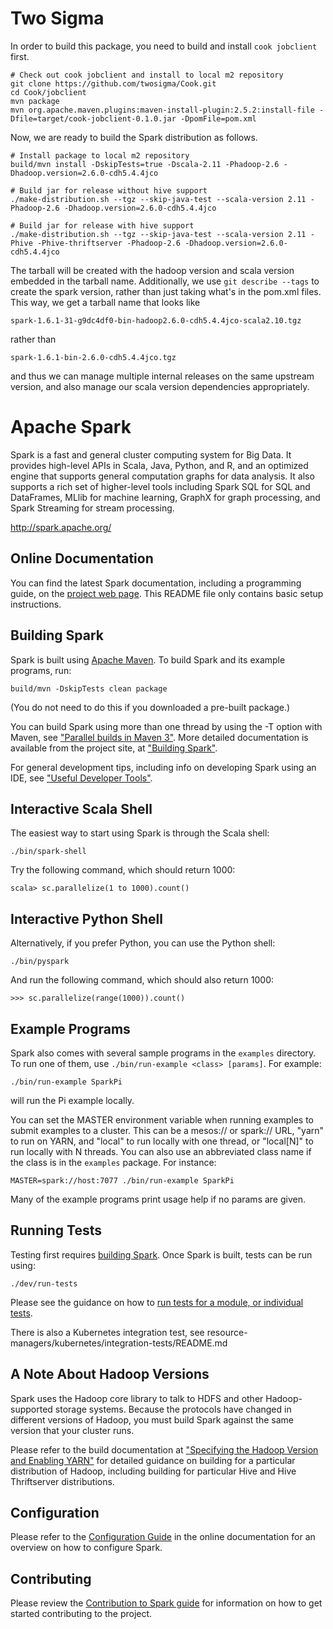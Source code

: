 # Two Sigma

In order to build this package, you need to build and install `cook jobclient` first.

```
# Check out cook jobclient and install to local m2 repository
git clone https://github.com/twosigma/Cook.git
cd Cook/jobclient
mvn package
mvn org.apache.maven.plugins:maven-install-plugin:2.5.2:install-file -Dfile=target/cook-jobclient-0.1.0.jar -DpomFile=pom.xml
```

Now, we are ready to build the Spark distribution as follows.

```
# Install package to local m2 repository
build/mvn install -DskipTests=true -Dscala-2.11 -Phadoop-2.6 -Dhadoop.version=2.6.0-cdh5.4.4jco

# Build jar for release without hive support
./make-distribution.sh --tgz --skip-java-test --scala-version 2.11 -Phadoop-2.6 -Dhadoop.version=2.6.0-cdh5.4.4jco

# Build jar for release with hive support
./make-distribution.sh --tgz --skip-java-test --scala-version 2.11 -Phive -Phive-thriftserver -Phadoop-2.6 -Dhadoop.version=2.6.0-cdh5.4.4jco
```

The tarball will be created with the hadoop version and scala version
embedded in the tarball name.  Additionally, we use `git describe
--tags` to create the spark version, rather than just taking what's in
the pom.xml files.  This way, we get a tarball name that looks like

    spark-1.6.1-31-g9dc4df0-bin-hadoop2.6.0-cdh5.4.4jco-scala2.10.tgz

rather than

    spark-1.6.1-bin-2.6.0-cdh5.4.4jco.tgz

and thus we can manage multiple internal releases on the same upstream
version, and also manage our scala version dependencies appropriately.

# Apache Spark

Spark is a fast and general cluster computing system for Big Data. It provides
high-level APIs in Scala, Java, Python, and R, and an optimized engine that
supports general computation graphs for data analysis. It also supports a
rich set of higher-level tools including Spark SQL for SQL and DataFrames,
MLlib for machine learning, GraphX for graph processing,
and Spark Streaming for stream processing.

<http://spark.apache.org/>


## Online Documentation

You can find the latest Spark documentation, including a programming
guide, on the [project web page](http://spark.apache.org/documentation.html).
This README file only contains basic setup instructions.

## Building Spark

Spark is built using [Apache Maven](http://maven.apache.org/).
To build Spark and its example programs, run:

    build/mvn -DskipTests clean package

(You do not need to do this if you downloaded a pre-built package.)

You can build Spark using more than one thread by using the -T option with Maven, see ["Parallel builds in Maven 3"](https://cwiki.apache.org/confluence/display/MAVEN/Parallel+builds+in+Maven+3).
More detailed documentation is available from the project site, at
["Building Spark"](http://spark.apache.org/docs/latest/building-spark.html).

For general development tips, including info on developing Spark using an IDE, see ["Useful Developer Tools"](http://spark.apache.org/developer-tools.html).

## Interactive Scala Shell

The easiest way to start using Spark is through the Scala shell:

    ./bin/spark-shell

Try the following command, which should return 1000:

    scala> sc.parallelize(1 to 1000).count()

## Interactive Python Shell

Alternatively, if you prefer Python, you can use the Python shell:

    ./bin/pyspark

And run the following command, which should also return 1000:

    >>> sc.parallelize(range(1000)).count()

## Example Programs

Spark also comes with several sample programs in the `examples` directory.
To run one of them, use `./bin/run-example <class> [params]`. For example:

    ./bin/run-example SparkPi

will run the Pi example locally.

You can set the MASTER environment variable when running examples to submit
examples to a cluster. This can be a mesos:// or spark:// URL,
"yarn" to run on YARN, and "local" to run
locally with one thread, or "local[N]" to run locally with N threads. You
can also use an abbreviated class name if the class is in the `examples`
package. For instance:

    MASTER=spark://host:7077 ./bin/run-example SparkPi

Many of the example programs print usage help if no params are given.

## Running Tests

Testing first requires [building Spark](#building-spark). Once Spark is built, tests
can be run using:

    ./dev/run-tests

Please see the guidance on how to
[run tests for a module, or individual tests](http://spark.apache.org/developer-tools.html#individual-tests).

There is also a Kubernetes integration test, see resource-managers/kubernetes/integration-tests/README.md

## A Note About Hadoop Versions

Spark uses the Hadoop core library to talk to HDFS and other Hadoop-supported
storage systems. Because the protocols have changed in different versions of
Hadoop, you must build Spark against the same version that your cluster runs.

Please refer to the build documentation at
["Specifying the Hadoop Version and Enabling YARN"](http://spark.apache.org/docs/latest/building-spark.html#specifying-the-hadoop-version-and-enabling-yarn)
for detailed guidance on building for a particular distribution of Hadoop, including
building for particular Hive and Hive Thriftserver distributions.

## Configuration

Please refer to the [Configuration Guide](http://spark.apache.org/docs/latest/configuration.html)
in the online documentation for an overview on how to configure Spark.

## Contributing

Please review the [Contribution to Spark guide](http://spark.apache.org/contributing.html)
for information on how to get started contributing to the project.
